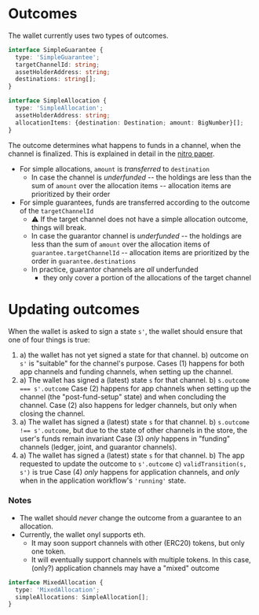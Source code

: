 # Outcomes

The wallet currently uses two types of outcomes.

```typescript
interface SimpleGuarantee {
  type: 'SimpleGuarantee';
  targetChannelId: string;
  assetHolderAddress: string;
  destinations: string[];
}

interface SimpleAllocation {
  type: 'SimpleAllocation';
  assetHolderAddress: string;
  allocationItems: {destination: Destination; amount: BigNumber}[];
}
```

The outcome determines what happens to funds in a channel, when the channel is finalized.
This is explained in detail in the [nitro paper](https://magmo.com/nitro-protocol.pdf).

- For simple allocations, `amount` is _transferred_ to `destination`
  - In case the channel is _underfunded_ -- the holdings are less than the sum of `amount` over the allocation items -- allocation items are prioritized by their order
- For simple guarantees, funds are transferred according to the outcome of the `targetChannelId`
  - :warning: If the target channel does not have a simple allocation outcome, things will break.
  - In case the guarantor channel is _underfunded_ -- the holdings are less than the sum of `amount` over the allocation items of `guarantee.targetChannelId` -- allocation items are prioritized by the order in `guarantee.destinations`
  - In practice, guarantor channels are _all_ underfunded
    - they only cover a portion of the allocations of the target channel

# Updating outcomes

When the wallet is asked to sign a state `s'`, the wallet should ensure that one of four things is true:

1. a) the wallet has not yet signed a state for that channel.
   b) outcome on `s'` is "suitable" for the channel's purpose.
   Cases (1) happens for both app channels and funding channels, when setting up the channel.
2. a) The wallet has signed a (latest) state `s` for that channel.
   b) `s.outcome === s'.outcome`
   Case (2) happens for app channels when setting up the channel (the "post-fund-setup" state) and when concluding the channel.
   Case (2) also happens for ledger channels, but only when closing the channel.
3. a) The wallet has signed a (latest) state `s` for that channel.
   b) `s.outcome !== s'.outcome`, but due to the state of other channels in the store, the user's funds remain invariant
   Case (3) _only_ happens in "funding" channels (ledger, joint, and guarantor channels).
4. a) The wallet has signed a (latest) state `s` for that channel.
   b) The app requested to update the outcome to `s'.outcome`
   c) `validTransition(s, s')` is true
   Case (4) _only_ happens for application channels, and _only_ when in the application workflow's `'running'` state.

### Notes

- The wallet should _never_ change the outcome from a guarantee to an allocation.
- Currently, the wallet onyl supports eth.
  - It may soon support channels with other (ERC20) tokens, but only one token.
  - It will eventually support channels with multiple tokens. In this case, (only?) application channels may have a "mixed" outcome

```typescript
interface MixedAllocation {
  type: 'MixedAllocation';
  simpleAllocations: SimpleAllocation[];
}
```
